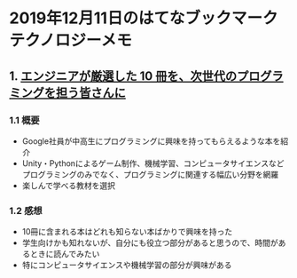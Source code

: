 # 2019年12月11日のはてなブックマークテクノロジーメモ

## 1. [エンジニアが厳選した 10 冊を、次世代のプログラミングを担う皆さんに](https://japan.googleblog.com/2019/12/books-for-students.html)

### 1.1 概要

- Google社員が中高生にプログラミングに興味を持ってもらえるような本を紹介
- Unity・Pythonによるゲーム制作、機械学習、コンピュータサイエンスなどプログラミングのみでなく、プログラミングに関連する幅広い分野を網羅
- 楽しんで学べる教材を選択

### 1.2 感想

- 10冊に含まれる本はどれも知らない本ばかりで興味を持った
- 学生向けかも知れないが、自分にも役立つ部分があると思うので、時間があるときに読んでみたい
- 特にコンピュータサイエンスや機械学習の部分が興味がある

